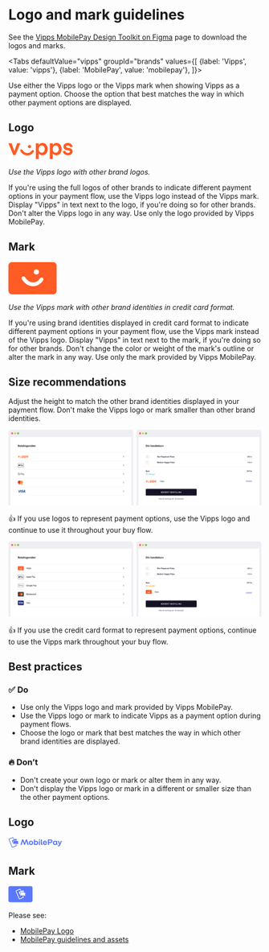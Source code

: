 <!-- START_METADATA
---
title: Vipps MobilePay logo and mark guidelines
sidebar_label: Logo and mark guidelines
sidebar_position: 30
hide_table_of_contents: true
pagination_next: null
pagination_prev: null
---

import ApiSchema from '@theme/ApiSchema';
import Tabs from '@theme/Tabs';
import TabItem from '@theme/TabItem';

END_METADATA -->

# Logo and mark guidelines

See the [Vipps MobilePay Design Toolkit on Figma](https://www.figma.com/@vippsmobilepay) page to download the logos and marks.


<Tabs
defaultValue="vipps"
groupId="brands"
values={[
{label: 'Vipps', value: 'vipps'},
{label: 'MobilePay', value: 'mobilepay'},
]}>
<TabItem value="vipps">

Use either the Vipps logo or the Vipps mark when showing Vipps as a payment option. Choose the option that best matches the way in which other payment options are displayed.

## Logo

![Vipps logo](images/vipps/logo.svg)

*Use the Vipps logo with other brand logos.*

If you're using the full logos of other brands to indicate different payment options in your payment flow, use the Vipps logo instead of the Vipps mark. Display "Vipps" in text next to the logo, if you're doing so for other brands. Don't alter the Vipps logo in any way. Use only the logo provided by Vipps MobilePay.

## Mark

![Vipps mark](images/vipps/mark.svg)

*Use the Vipps mark with other brand identities in credit card format.*

If you're using brand identities displayed in credit card format to indicate different payment options in your payment flow, use the Vipps mark instead of the Vipps logo. Display "Vipps" in text next to the mark, if you're doing so for other brands. Don't change the color or weight of the mark's outline or alter the mark in any way. Use only the mark provided by Vipps MobilePay.

## Size recommendations

Adjust the height to match the other brand identities displayed in your payment flow. Don't make the Vipps logo or mark smaller than other brand identities.

![Checkout with Vipps logo](images/vipps/checkout-logo.svg)

👍 If you use logos to represent payment options, use the Vipps logo and continue to use it throughout your buy flow.

![Checkout with Vipps mark](images/vipps/checkout-mark.svg)

👍 If you use the credit card format to represent payment options, continue to use the Vipps mark throughout your buy flow.

## Best practices

### ✅ Do

* Use only the Vipps logo and mark provided by Vipps MobilePay.
* Use the Vipps logo or mark to indicate Vipps as a payment option during payment flows.
* Choose the logo or mark that best matches the way in which other brand identities are displayed.

### 🔥 Don’t

* Don't create your own logo or mark or alter them in any way.
* Don't display the Vipps logo or mark in a different or smaller size than the other payment options.

</TabItem>

<TabItem value="mobilepay">

## Logo

![MobilePay logo](images/mobilepay/MP_logo.png)


## Mark

![MobilePay mark](images/mobilepay/MP_mark.png)


Please see:

* [MobilePay Logo](https://www.mobilepaygroup.com/design/logo)
* [MobilePay guidelines and assets](https://www.mobilepaygroup.com/design#)

</TabItem>
</Tabs>
